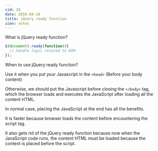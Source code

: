 ```yaml
---
cid: 26
date: 2016-04-10
title: jQuery ready function
icon: notes
---
```


What is jQuery ready function?



~~~ javascript
$(document).ready(function(){
  // handle logic related to DOM.
});
~~~


When to use jQuery ready function?

Use it when you put your Javascript in the `<head>` (Before your body content)

Otherwise, we should put the Javascript before closing the `</body>` tag, which the browser loads and executes the JavaScript after loading all the content HTML.

In normal case, placing the JavaScript at the end has all the benefits.

It is faster because browser loads the content before encountering the script tag.

It also gets rid of the jQuery ready function because now when the JavaScript code runs, the content HTML must be loaded because the content is placed before the script.